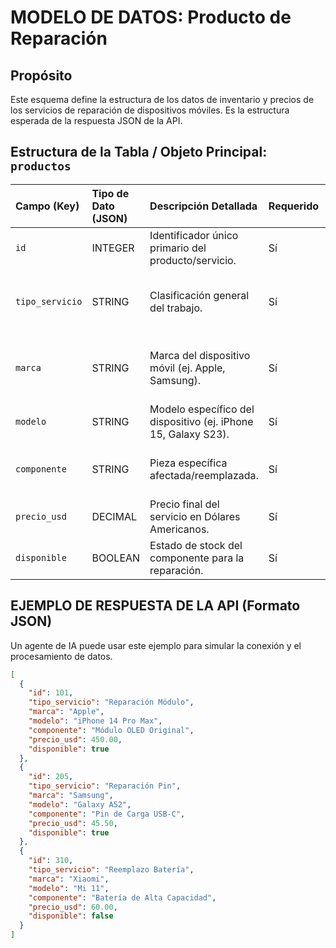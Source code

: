 # MODELO DE DATOS: Producto de Reparación

## Propósito
Este esquema define la estructura de los datos de inventario y precios de los servicios de reparación de dispositivos móviles. Es la estructura esperada de la respuesta JSON de la API.

## Estructura de la Tabla / Objeto Principal: `productos`

| Campo (Key) | Tipo de Dato (JSON) | Descripción Detallada | Requerido | Restricciones / Notas |
| :--- | :--- | :--- | :--- | :--- |
| `id` | INTEGER | Identificador único primario del producto/servicio. | Sí | Debe ser único. |
| `tipo_servicio` | STRING | Clasificación general del trabajo. | Sí | "Reparación Módulo", "Reemplazo Batería", "Diagnóstico". |
| `marca` | STRING | Marca del dispositivo móvil (ej. Apple, Samsung). | Sí | Usar nombres estandarizados (ej. "Apple" en lugar de "Manzana"). |
| `modelo` | STRING | Modelo específico del dispositivo (ej. iPhone 15, Galaxy S23). | Sí | Permite identificar la pieza exacta. |
| `componente` | STRING | Pieza específica afectada/reemplazada. | Sí | "Módulo OLED", "Pin de Carga", "Batería". |
| `precio_usd` | DECIMAL | Precio final del servicio en Dólares Americanos. | Sí | Formato de dos decimales. |
| `disponible` | BOOLEAN | Estado de stock del componente para la reparación. | Sí | `true` si hay stock, `false` si está agotado. |

## EJEMPLO DE RESPUESTA DE LA API (Formato JSON)

Un agente de IA puede usar este ejemplo para simular la conexión y el procesamiento de datos.

```json
[
  {
    "id": 101,
    "tipo_servicio": "Reparación Módulo",
    "marca": "Apple",
    "modelo": "iPhone 14 Pro Max",
    "componente": "Módulo OLED Original",
    "precio_usd": 450.00,
    "disponible": true
  },
  {
    "id": 205,
    "tipo_servicio": "Reparación Pin",
    "marca": "Samsung",
    "modelo": "Galaxy A52",
    "componente": "Pin de Carga USB-C",
    "precio_usd": 45.50,
    "disponible": true
  },
  {
    "id": 310,
    "tipo_servicio": "Reemplazo Batería",
    "marca": "Xiaomi",
    "modelo": "Mi 11",
    "componente": "Batería de Alta Capacidad",
    "precio_usd": 60.00,
    "disponible": false
  }
]
